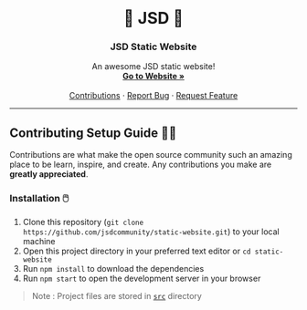 <!-- PROJECT LOGO -->
<br />
<p align="center">
  <!-- <a href="">
    <img src="images/logo.png" alt="Logo" width="80" height="80">
  </a> -->
  <h1 align="center"> 🎉️ JSD 🎉️</h1>
  
  <h3 align="center">JSD Static Website</h3>

  <p align="center">
    An awesome JSD static website!
    <br />
    <a href="https://jsdcommunity.github.io/static-website"><strong>Go to Website »</strong></a>
    <br />
    <br />
    <a href="https://github.com/jsdcommunity/static-website/graphs/contributors">Contributions</a>
    ·
    <a href="https://github.com/jsdcommunity/static-website/issues">Report Bug</a>
    ·
    <a href="https://github.com/jsdcommunity/static-website/issues">Request Feature</a>
  </p>
</p>
<hr>

<!-- CONTRIBUTING -->
## Contributing Setup Guide 👨‍💻️

Contributions are what make the open source community such an amazing place to be learn, inspire, and create. Any contributions you make are **greatly appreciated**.


<!-- INSTALLATION -->
### Installation 🖱️

1. Clone this repository (`git clone https://github.com/jsdcommunity/static-website.git`) to your local machine
2. Open this project directory in your preferred text editor or `cd static-website`
3. Run `npm install` to download the dependencies
4. Run `npm start` to open the development server in your browser
<!-- 5. Commit your Changes (`git commit -m 'YOUR_COMMIT_MESSAGE_HERE'`)
6. Push to the Branch (`git push origin master`)
7. Open a Pull Request -->
>Note : Project files are stored in [`src`](https://github.com/jsdcommunity/static-website/tree/master/src) directory
